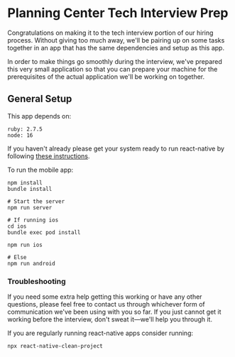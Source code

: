 # Planning Center Tech Interview Prep

Congratulations on making it to the tech interview portion of our
hiring process. Without giving too much away, we'll be pairing up on
some tasks together in an app that has the same dependencies and setup
as this app.

In order to make things go smoothly during the interview, we've
prepared this very small application so that you can prepare your
machine for the prerequisites of the actual application we'll be
working on together.

## General Setup

This app depends on:
```
ruby: 2.7.5
node: 16
```

If you haven't already please get your system ready to run react-native by following [these instructions](https://reactnative.dev/docs/0.68/environment-setup).

To run the mobile app:
```
npm install
bundle install

# Start the server
npm run server

# If running ios
cd ios
bundle exec pod install

npm run ios

# Else
npm run android

```

### Troubleshooting
If you need some extra help getting this working or have any other
questions, please feel free to contact us through whichever form of
communication we've been using with you so far. If you just cannot
get it working before the interview, don't sweat it—we'll help you
through it.

If you are regularly running react-native apps consider running:
```
npx react-native-clean-project
```
